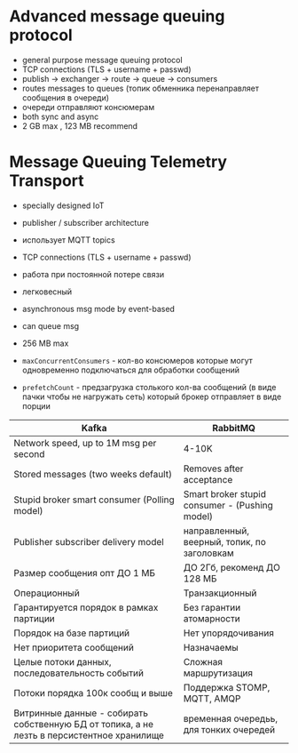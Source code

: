 # Advanced message queuing protocol
- general purpose message queuing protocol
- TCP connections (TLS + username + passwd)
- publish -> exchanger -> route -> queue -> consumers
- routes messages to queues (топик обменника перенаправляет сообщения в очереди)
- очереди отправляют консюмерам
- both sync and async
- 2 GB max , 123 MB recommend
  
# Message Queuing Telemetry Transport
- specially designed IoT
- publisher / subscriber architecture
- использует MQTT topics
- TCP connections (TLS + username + passwd)
- работа при постоянной потере связи
- легковесный
- asynchronous msg mode by event-based
- can queue msg
- 256 MB max


- `maxConcurrentConsumers` - кол-во консюмеров которые могут одновременно подключаться для обработки сообщений
- `prefetchCount` - предзагрузка столького кол-ва сообщений (в виде пачки чтобы не нагружать сеть) который брокер отправляет в виде порции

| Kafka | RabbitMQ |
| --- | ----------- |
| Network speed, up to 1M msg per second | 4-10K |
| Stored messages (two weeks default) | Removes after acceptance |
| Stupid broker smart consumer (Polling model) | Smart broker stupid consumer - (Pushing model) |
| Publisher subscriber delivery model | направленный, веерный, топик, по заголовкам |
| Размер сообщения опт ДО 1 МБ | ДО 2Гб, рекоменд ДО 128 МБ |
| Операционный | Транзакционный |
| Гарантируется порядок в рамках партиции | Без гарантии атомарности |
| Порядок на базе партиций | Нет упорядочивания |
| Нет приоритета сообщений | Назначаемы |
| Целые потоки данных, последовательность событий | Сложная маршрутизация |
| Потоки порядка 100к сообщ и выше | Поддержка STOMP, MQTT, AMQP |
| Витринные данные - собирать собственную БД от топика, а не лезть в персистентное хранилище | временная очередьь, для тонких очередей |

